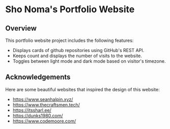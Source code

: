 # Sho Noma's Portfolio Website

## Overview
This portfolio website project includes the following features:
- Displays cards of github repositories using GitHub's REST API.
- Keeps count and displays the number of visits to the website.
- Toggles between light mode and dark mode based on visitor's timezone.

## Acknowledgements
Here are some beautiful websites that inspired the design of this website:
- https://www.seanhalpin.xyz/  
- https://www.thecraftsmen.tech/  
- https://itssharl.ee/  
- https://dunks1980.com/  
- https://www.codemoore.com/  